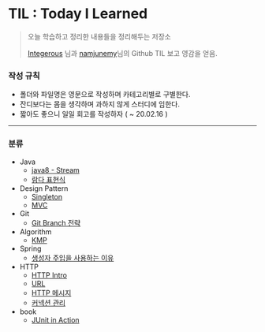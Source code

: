 # TIL : Today I Learned
> 오늘 학습하고 정리한 내용들을 정리해두는 저장소
>
> [Integerous](https://github.com/Integerous/TIL) 님과 [namjunemy](https://github.com/namjunemy/TIL)님의 Github TIL 보고 영감을 얻음.



### 작성 규칙

- 폴더와 파일명은 영문으로 작성하며 카테고리별로 구별한다.
- 잔디보다는 몸을 생각하며 과하지 않게 스터디에 임한다.
- 짧아도 좋으니 일일 회고를 작성하자 ( ~ 20.02.16 )

---

### 분류

- Java
  - [java8 - Stream](./Java/java8%20-%20Stream.md)
  - [람다 표현식](./Java/람다%20표현식.md)
- Design Pattern
  - [Singleton](./Design%20Pattern/싱글톤%20패턴.md)
  - [MVC](./Design%20Pattern/MVC.md)
- Git
  - [Git Branch 전략](./Git/Git%20Branch%20전략.md)
- Algorithm
  - [KMP](./Algorithm/KMP.md)
- Spring
  - [생성자 주입을 사용하는 이유](./Spring/생성자%20주입을%20사용하는%20이유.md)
- HTTP
  - [HTTP Intro](./HTTP/HTTP_Intro.md)
  - [URL](./HTTP/URL.md)
  - [HTTP 메시지](./HTTP/HTTP%20메시지.md)
  - [커넥션 관리](./HTTP/커넥션%20관리.md)
- book
  - [JUnit in Action](./book/JUnit_in_Action.md)

